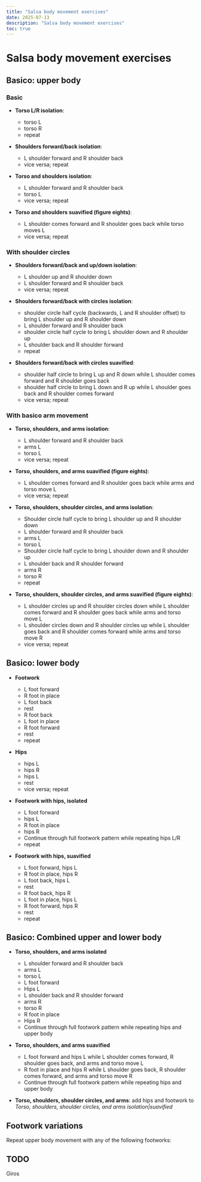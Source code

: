 ```yaml
---
title: "Salsa body movement exercises"
date: 2025-07-13
description: "Salsa body movement exercises"
toc: true
---
```


# Salsa body movement exercises

## Basico: upper body

### Basic

- **Torso L/R isolation**:

  - torso L
  - torso R
  - repeat

- **Shoulders forward/back isolation**:

  - L shoulder forward and R shoulder back
  - vice versa; repeat

- **Torso and shoulders isolation**:

  - L shoulder forward and R shoulder back
  - torso L
  - vice versa; repeat

- **Torso and shoulders suavified (figure eights)**:

  - L shoulder comes forward and R shoulder goes back while torso moves L
  - vice versa; repeat

### With shoulder circles

- **Shoulders forward/back and up/down isolation**:

  - L shoulder up and R shoulder down
  - L shoulder forward and R shoulder back
  - vice versa; repeat

- **Shoulders forward/back with circles isolation**:

  - shoulder circle half cycle (backwards, L and R shoulder offset) to bring L shoulder up and R shoulder down
  - L shoulder forward and R shoulder back
  - shoulder circle half cycle to bring L shoulder down and R shoulder up
  - L shoulder back and R shoulder forward
  - repeat

- **Shoulders forward/back with circles suavified**:

  - shoulder half circle to bring L up and R down while L shoulder comes forward and R shoulder goes back
  - shoulder half circle to bring L down and R up while L shoulder goes back and R shoulder comes forward
  - vice versa; repeat

### With basico arm movement

- **Torso, shoulders, and arms isolation**:

  - L shoulder forward and R shoulder back
  - arms L
  - torso L
  - vice versa; repeat

- **Torso, shoulders, and arms suavified (figure eights)**:

  - L shoulder comes forward and R shoulder goes back while arms and torso move L
  - vice versa; repeat

- **Torso, shoulders, shoulder circles, and arms isolation**:

  - Shoulder circle half cycle to bring L shoulder up and R shoulder down
  - L shoulder forward and R shoulder back
  - arms L
  - torso L
  - Shoulder circle half cycle to bring L shoulder down and R shoulder up
  - L shoulder back and R shoulder forward
  - arms R
  - torso R
  - repeat

- **Torso, shoulders, shoulder circles, and arms suavified (figure eights)**:

  - L shoulder circles up and R shoulder circles down while L shoulder comes forward and R shoulder goes back while arms and torso move L
  - L shoulder circles down and R shoulder circles up while L shoulder goes back and R shoulder comes forward while arms and torso move R
  - vice versa; repeat

## Basico: lower body

- **Footwork**
  
  - L foot forward
  - R foot in place
  - L foot back
  - rest
  - R foot back
  - L foot in place
  - R foot forward
  - rest
  - repeat

- **Hips**

  - hips L
  - hips R
  - hips L
  - rest
  - vice versa; repeat

- **Footwork with hips, isolated**

  - L foot forward
  - hips L
  - R foot in place
  - hips R
  - Continue through full footwork pattern while repeating hips L/R
  - repeat

- **Footwork with hips, suavified**

  - L foot forward, hips L
  - R foot in place, hips R
  - L foot back, hips L 
  - rest
  - R foot back, hips R
  - L foot in place, hips L
  - R foot forward, hips R
  - rest
  - repeat

## Basico: Combined upper and lower body

- **Torso, shoulders, and arms isolated**

  - L shoulder forward and R shoulder back
  - arms L
  - torso L
  - L foot forward
  - Hips L
  - L shoulder back and R shoulder forward
  - arms R
  - torso R
  - R foot in place
  - Hips R
  - Continue through full footwork pattern while repeating hips and upper body

- **Torso, shoulders, and arms suavified**

  - L foot forward and hips L while L shoulder comes forward, R shoulder goes back, and arms and torso move L
  - R foot in place and hips R while L shoulder goes back, R shoulder comes forward, and arms and torso move R
  - Continue through full footwork pattern while repeating hips and upper body

- **Torso, shoulders, shoulder circles, and arms**: add hips and footwork to *Torso, shoulders, shoulder circles, and arms isolation|suavified*

## Footwork variations

Repeat upper body movement with any of the following footworks:

  
## TODO

Giros
